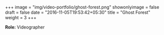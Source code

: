 +++
image = "img/video-portfolio/ghost-forest.png"
showonlyimage = false
draft = false
date = "2016-11-05T19:53:42+05:30"
title = "Ghost Forest"
weight = 3
+++

**Role:** Videographer
<!--more-->


